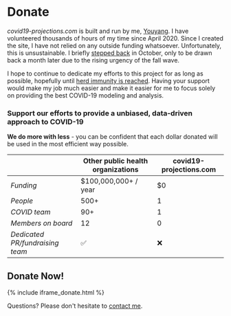 # Donate

*covid19-projections.com* is built and run by me, [Youyang](https://youyanggu.com). I have volunteered thousands of hours of my time since April 2020. Since I created the site, I have not relied on any outside funding whatsoever. Unfortunately, this is unsustainable. I briefly [stepped back](https://youyanggu.com/blog/six-months-later) in October, only to be drawn back a month later due to the rising urgency of the fall wave.

I hope to continue to dedicate my efforts to this project for as long as possible, hopefully until [herd immunity is reached](/path-to-herd-immunity). Having your support would make my job much easier and make it easier for me to focus solely on providing the best COVID-19 modeling and analysis.

### Support our efforts to provide a unbiased, data-driven approach to COVID-19

**We do more with less** - you can be confident that each dollar donated will be used in the most efficient way possible.

| | Other public health organizations | covid19-projections.com | 
| --- | --- | --- |
| *Funding* | $100,000,000+ / year | $0 |
| *People* | 500+ | 1 |
| *COVID team* | 90+ | 1 |
| *Members on board* | 12 | 0 |
| *Dedicated PR/fundraising team* | ✅ | ❌ |

## Donate Now!

{% include iframe_donate.html %}

Questions? Please don't hesitate to [contact me](/contact).
